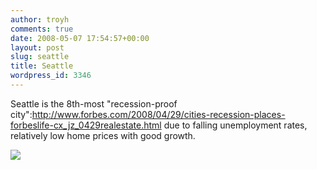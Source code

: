 ```yaml
---
author: troyh
comments: true
date: 2008-05-07 17:54:57+00:00
layout: post
slug: seattle
title: Seattle
wordpress_id: 3346
---
```


Seattle is the 8th-most "recession-proof city":http://www.forbes.com/2008/04/29/cities-recession-places-forbeslife-cx_jz_0429realestate.html due to falling unemployment rates, relatively low home prices with good growth.

![](http://images.forbes.com/media/2008/04/29/recession_3.jpg)
